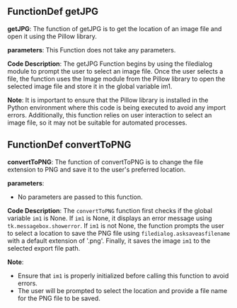 ## FunctionDef getJPG
**getJPG**: The function of getJPG is to get the location of an image file and open it using the Pillow library.

**parameters**: This Function does not take any parameters.

**Code Description**: The getJPG Function begins by using the filedialog module to prompt the user to select an image file. Once the user selects a file, the function uses the Image module from the Pillow library to open the selected image file and store it in the global variable im1.

**Note**: It is important to ensure that the Pillow library is installed in the Python environment where this code is being executed to avoid any import errors. Additionally, this function relies on user interaction to select an image file, so it may not be suitable for automated processes.
## FunctionDef convertToPNG
**convertToPNG**: The function of convertToPNG is to change the file extension to PNG and save it to the user's preferred location.

**parameters**: 
- No parameters are passed to this function.

**Code Description**: 
The `convertToPNG` function first checks if the global variable `im1` is None. If `im1` is None, it displays an error message using `tk.messagebox.showerror`. If `im1` is not None, the function prompts the user to select a location to save the PNG file using `filedialog.asksaveasfilename` with a default extension of '.png'. Finally, it saves the image `im1` to the selected export file path.

**Note**: 
- Ensure that `im1` is properly initialized before calling this function to avoid errors.
- The user will be prompted to select the location and provide a file name for the PNG file to be saved.
